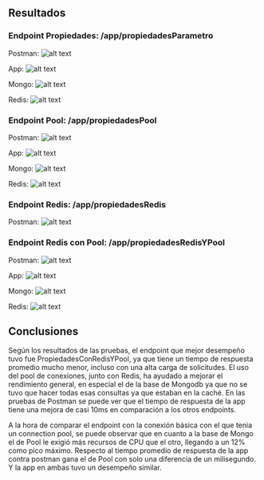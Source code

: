## Resultados 

### Endpoint Propiedades: /app/propiedadesParametro

Postman:
![alt text](<imgs/Endpoint Propiedades/EndpointPropieadesPostman.png>)

App:
![alt text](<imgs/Endpoint Propiedades/EndpointPropieadesApp.png>)

Mongo:
![alt text](<imgs/Endpoint Propiedades/EndpointPropieadesMongo.png>)

Redis:
![alt text](<imgs/Endpoint Propiedades/EndpointPropieadesRedis.png>)


### Endpoint Pool: /app/propiedadesPool

Postman:
![alt text](<imgs/Endpoint Propiedades con Pool/EndpointPoolPostman.png>)

App:
![alt text](<imgs/Endpoint Propiedades con Pool/EndpointPoolApp.png>)

Mongo:
![alt text](<imgs/Endpoint Propiedades con Pool/EndpointPoolMongo.png>)

Redis:
![alt text](<imgs/Endpoint Propiedades con Pool/EndpointPoolRedis.png>)

### Endpoint Redis: /app/propiedadesRedis
Postman:
![alt text](<imgs/Endpoint Propiedades con Redis/EndpointRedisPostman.png>)

### Endpoint Redis con Pool: /app/propiedadesRedisYPool

Postman:
![alt text](<imgs/Endpoint Redis Y Pool/EndpointPoolRedisPostman.png>)

App:
![alt text](<imgs/Endpoint Redis Y Pool/EndpointPoolRedisApp.png>)

Mongo:
![alt text](<imgs/Endpoint Redis Y Pool/EndpointPoolRedisMongo.png>)

Redis:
![alt text](<imgs/Endpoint Redis Y Pool/EndpointPoolRedis.png>)

## Conclusiones

Según los resultados de las pruebas, el endpoint que mejor desempeño tuvo fue PropiedadesConRedisYPool, ya que tiene un tiempo de respuesta promedio mucho menor, incluso con una alta carga de solicitudes. El uso del pool de conexiones, junto con Redis, ha ayudado a mejorar el rendimiento general, en especial el de la base de Mongodb ya que no se tuvo que hacer todas esas consultas ya que estaban en la caché. En las pruebas de Postman se puede ver que el tiempo de respuesta de la app tiene una mejora de casi 10ms en comparación a los otros endpoints.

A la hora de comparar el endpoint con la conexión básica con el que tenia un connection pool, se puede observar que en cuanto a la base de Mongo el de Pool le exigió más recursos de CPU que el otro, llegando a un 12% como pico máximo. Respecto al tiempo promedio de respuesta de la app contra postman gana el de Pool con solo una diferencia de un milisegundo. Y la app en ambas tuvo un desempeño similar.
